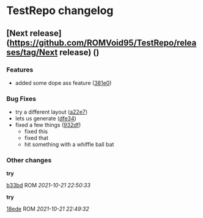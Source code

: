 # TestRepo changelog

## [Next release](https://github.com/ROMVoid95/TestRepo/releases/tag/Next release) ()


### Features

-  added some dope ass feature ([381e0](https://github.com/ROMVoid95/TestRepo/commit/381e06179348b2a))  

### Bug Fixes

-  try a different layout ([a22e7](https://github.com/ROMVoid95/TestRepo/commit/a22e7ab3469d15e))  
-  lets us generate ([dfe34](https://github.com/ROMVoid95/TestRepo/commit/dfe3497817b185f))  
-  fixed a few things ([932df](https://github.com/ROMVoid95/TestRepo/commit/932dfa3df4b6c71))  
   - fixed this
   - fixed that
   - hit something with a whiffle ball bat

### Other changes

**try**


[b33bd](https://github.com/ROMVoid95/TestRepo/commit/b33bdc4d027381c) ROM *2021-10-21 22:50:33*

**try**


[18ede](https://github.com/ROMVoid95/TestRepo/commit/18ede66a1b908dc) ROM *2021-10-21 22:49:32*


